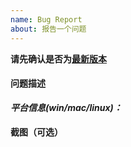 ```yaml
---
name: Bug Report
about: 报告一个问题
---
```


**请先确认是否为[最新版本](https://github.com/joker8023/live2d/releases/latest)**

#### 问题描述

**_平台信息(win/mac/linux)：_**

#### 截图（可选）
